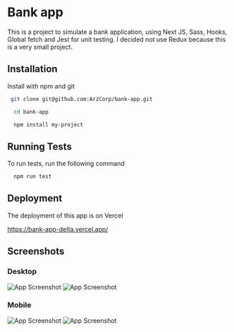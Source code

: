 
# Bank app

This is a project to simulate a bank application, using Next JS, Sass, Hooks, Global fetch and Jest for unit testing.
I decided not use Redux because this is a very small project.


## Installation

Install with npm and git

```bash
 git clone git@github.com:ArzCorp/bank-app.git
```
```bash
  cd bank-app
```
```bash
  npm install my-project
```

## Running Tests

To run tests, run the following command

```bash
  npm run test
```


## Deployment

The deployment of this app is on Vercel

https://bank-app-delta.vercel.app/


## Screenshots
### Desktop
![App Screenshot](https://i.ibb.co/j8LsTDT/bank-app-desktop.png)
![App Screenshot](https://i.ibb.co/Bgcvd7k/bank-app-disposicion-desktop.png)
### Mobile
![App Screenshot](https://i.ibb.co/Vqq1WPm/bank-app-mobile.png)
![App Screenshot](https://i.ibb.co/6vK3XRs/bank-app-disposicion-mobile.png)